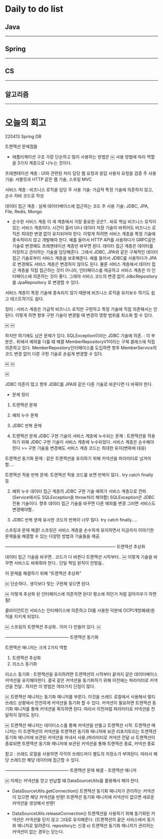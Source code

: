 # Daily to do list
## Java 

- - -
## Spring   

-- - -
## CS    

- - -
## 알고리즘    

---------
# 오늘의 회고
  
  220413 Spring DB


트랜잭션 문제점들

- 애플리케이션 구조
가장 단순하고 많이 사용하는 방법은 
￼
사용 방법에 따라 역할을 3가지 계층으로 나누는 것이다.

프레젠테이션 계층 :
UI와 관련된 처리 담당 웹 요청과 응답 사용자 요청을 검증 
주 사용 기술: 서블릿과 HTTP 같은 웹 기술, 스프링 MVC 

서비스 계층 :
비즈니스 로직을 담당 
주 사용 기술: 가급적 특정 기술에 의존하지 않고, 순수 자바 코드로 작성 

데이터 접근 계층 :
실제 데이터베이스에 접근하는 코드 
주 사용 기술: JDBC, JPA, File, Redis, Mongo


- 순수한 서비스 계층
이 세 계층에서 가장 중요한 곳은?.. 바로 핵심 비즈니스 로직이 있는 서비스 계층이다.
 시간이 흘러 UI나 데이터 저장 기술이 바뀌어도 비즈니스 로직은 최대한 변경 없이 유지되어야 한다.
이렇게 하려면 서비스 계층을 특정 기술에 종속적이지 않고 개발해야 한다.
예를 들어서 HTTP API를 사용하다가 GRPC같은 기술로 변경해도 프레젠테이션 계층만 바꾸면 된다.
데이터 접근 계층은 데이터를 저장하고 관리하는 기술을 담당해준다. 그래서 JDBC, JPA와 같은 구체적인 데이터 접근 기술로부터 서비스 계층을 보호해준다. 예를 들어서 JDBC를 사용하다가 JPA 로 변경해도 서비스 계층은 변경하지 않아도 된다. 물론 서비스 계층에서 데이터 접근 계층을 직접 접근하는 것이 아니라, 인터페이스를 제공하고 서비스 계층은 이 인터페이스에 의존하는 것이 좋다. 그래야 서비스 코드의 변경 없이 JdbcRepository 를 JpaRepository 로 변경할 수 있다.

서비스 계층이 특정 기술에 종속되지 않기 때문에 비즈니스 로직을 유지보수 하기도 쉽고 테스트하기도 쉽다.

정리 : 서비스 계층은 가급적 비즈니스 로직만 구현하고 특정 기술에 직접 의존해서는 안된다.
이렇게 하면 향후 구현 기술이 변경될 때 변경의 영향 범위를 최소화 할 수 있다.


￼
￼

하지만 여기에도 남은 문제가 있다.
SQLException이라는 JDBC 기술에 의존. : 이 부분은.. 뒤에서 예외를 다룰 떄 해결
MemberRepositoryV1이라는 구체 클래스에 직접 의존하고 있다.
MemberRepository인터페이스를 도입하면 향후 MemberService의 코드 변경 없이 다른 구현 기술로 손쉽게 변경할 수 있다.


￼
￼

￼
 
JDBC 의존이 많고  향후 JDBC를 JPA와 같은 다른 기술로 바꾼다면 다 바꿔야 한다.


- 문제 정리
1. 트랜잭션 문제
2. 예외 누수 문제
3. JDBC 반복 문제

1. 트랜잭션 문제
JDBC 구현 기술이 서비스 계층에 누수되는 문제 :
트랜잭션을 적용하기 위해 JDBC 구현 기술이 서비스 계층에 누수되었다.
서비스 계층은 순수해야 한다 >> 구현 기술을 변경해도 서비스 계층 코드는 최대한 유지(변화에 대응)

트랜잭션 동기화 문제 :
같은 트랜잭션을 유지하기 위해 커넥션을 파라미터로 넘겨야 함….

트랜잭션 적용 반복 문제:
트랜잭션 적용 코드를 보면 반복이 많다.. try catch finally 등

2. 예외 누수
데이터 접근 계층의 JDBC 구현 기술 예외가 서비스 계층으로 전파.
(Service에서도 SQLException을 throw처리 해야함)
SQLException은 JDBC 전용 기술이다. 향후 데이터 접근 기술을 바꾸면 다른 예외를 변경
그러면 서비스도 변경해야함..

3. JDBC 반복 문제
유사한 코드의 반복이 너무 많다. try catch finally…..


스프링과 문제 해결!
스프링은 서비스 계층을 순수하게 유지하면서 지금까지 이야기한 문제들을 해결할 수 있는 다양한 방법과 기술들을 제공.

——————————————————————————
트랜잭션 추상화

데이터 접근 기술을 바꾸면.. 코드가 다 바뀐다 트랜잭션 시작부터..
￼
이렇게 기술을 바꾸면 서비스도 바꿔줘야 한다.. 단일 책임 원칙이 안맞음..

이 문제를 해결하기 위해 “트랜잭션 추상화”

￼
단순하다.. 생각보다 맞는 구현체 넣으면 된다.

￼
이렇게 추상화 된 인터페이스에 의존하면 된다! 평소에 하던거 처럼 갈아끼우기 하면 됨!

클라이언트인 서비스는 인터페이스에 의존하고 DI를 사용한 덕분에 OCP(개방폐쇄)원칙을 지키게 되었다.


￼
스프링의 트랜잭션 추상화..
이미 다 만들어 있다.
￼

———————————————
트랜잭션 동기화

트랜잭션 매니저는 크게 2가지 역할
1. 트랜잭션 추상화
2. 리소스 동기화

리소스 동기화 :
트랜잭션을 유지하려면 트랜잭션의 시작부터 끝까지 같은 데이터베이스 커넥션을 유지해야한다. 결국 같은 커넥션을 동기화하기 위해 이전에는 파라미터로 커넥션을 전달..
하지만 이 방법은 여러가지 단점이 많다.

￼
트랜잭션 매니저는 동기화 매니저를 부른다.
이것을 쓰레드 로컬에서 사용해서 멀티쓰레드 상황에서 안전하게 커넥션을 동기화 할 수 있다.
커넥션이 필요하면 트랜잭션 동기화 매니저를 통해 커넥션을 획득하면 된다.
따라서 이전처럼 파라미터로 커넥션을 전달하지 않아도 된다.

￼
트랜잭션 매니저는 데이터소스를 통해 커넥션을 만들고 트랜잭션 시작.
트랜잭션 매니저는 이 트랜잭션의 커넥션을 트랜잭션 동기화 매니저에 보관
리포지토리는 트랜잭션 동기화 매니저에 보관된 커넥션을 꺼내서 사용.(파라미터로 커넥션 전달 x)
트랜잭션이 종료되면 트랜잭션 동기화 매니저에 보관된 커넥션을 통해 트랜잭션 종료, 커넥션 종료

참고 :
 쓰레드 로컬을 사용하면 각각의 쓰레드마다 별도의 저장소가 부여된다.
따라서 해당 쓰레드만 해당 데이터에 접근할 수 있다.

———————————————
트랜잭션 문제 해결 - 트랜잭션 매니저

￼
이제는 커넥션을 얻고 반납할 떄 DataSourceUtils를 활용해서 해야 한다.

- DataSourceUtils.getConnection()
트랜잭션 동기화 매니저가 관리하는 커넥션이 있으면 해당 커넥션을 반환!
트랜잭션 동기화 매니저에 커넥션이 없으면 새로운 커넥션을 생성해서 반환!

- DataSourceUtils.releaseConnection()
트랜잭션을 사용하기 위해 동기화된 커넥션은 커넥션을 닫지 않고 그대로 유지해준다.
(트랜잭션의 끝은 서비스에서 동기화 매니저로 알려준다. repository는 신경 x)
트랜잭션 동기화 매니저가 관리하는 커넥션이 없는 경우는 닫는다.








